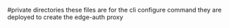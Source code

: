 #private directories
these files are for the cli configure command
they are deployed to create the edge-auth proxy